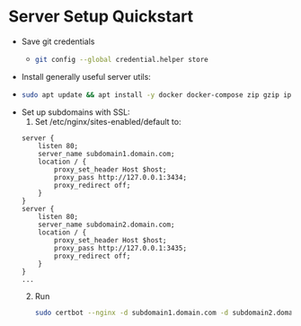 # Server Setup Quickstart

* Save git credentials
  * ```bash
    git config --global credential.helper store
    ```
* Install generally useful server utils:
* ```bash
  sudo apt update && apt install -y docker docker-compose zip gzip iputils-ping traceroute htop nginx certbot python3-certbot-nginx
  ```
* Set up subdomains with SSL:
  1. Set /etc/nginx/sites-enabled/default to:
    ```nginx
    server {
        listen 80;
        server_name subdomain1.domain.com;
        location / {
            proxy_set_header Host $host;
            proxy_pass http://127.0.0.1:3434;
            proxy_redirect off;
        }
    }
    server {
        listen 80;
        server_name subdomain2.domain.com;
        location / {
            proxy_set_header Host $host;
            proxy_pass http://127.0.0.1:3435;
            proxy_redirect off;
        }
    }
    ...
    ```
  2. Run
     ```bash
     sudo certbot --nginx -d subdomain1.domain.com -d subdomain2.domain.com && sudo sevice nginx restart
     ```


